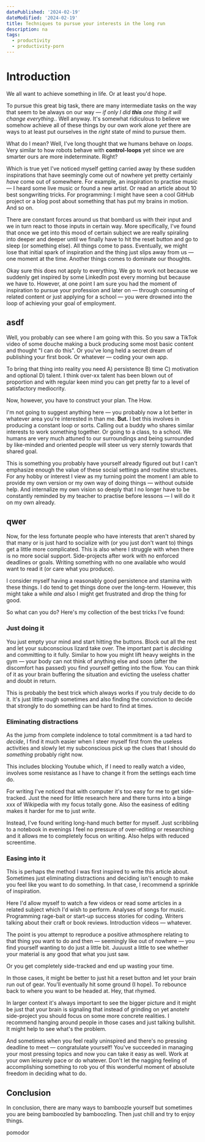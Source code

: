 ```yaml
---
datePublished: '2024-02-19'
dateModified: '2024-02-19'
title: Techniques to pursue your interests in the long run
description: na
tags:
  - productivity
  - productivity-porn
---
```


# Introduction

We all want to achieve something in life. Or at least you'd hope.

To pursue this great big task, there are many intermediate tasks on the way that seem to be always on our way — _if only I did **this** one thing it will change everything._. Well anyway. It's somewhat ridiculous to believe we somehow achieve all of these things by our own work alone _yet_ there are ways to at least put ourselves in the _right_ state of mind to pursue them.

What do I mean? Well, I've long thought that we humans behave on _loops._ Very similar to how robots behave with **control-loops** yet since we are smarter ours are more indeterminate. Right?

Which is true yet I've noticed myself getting carried away by these sudden inspirations that have seemingly come out of nowhere yet pretty certainly _have_ come out of somewhere. For example, an inspiration to practise music — I heard some live music or found a new artist. Or read an article about 10 best songwriting tricks. For programming: I might have seen a cool GitHub project or a blog post about something that has put my brains in motion. And so on.

There are constant forces around us that bombard us with their input and we in turn react to those inputs in certain way. More specifically, I've found that once we get into this mood of certain subject we are really spiraling into deeper and deeper until we finally have to hit the reset button and go to sleep (or something else). All things come to pass. Eventually, we might lose that initial spark of inspiration and the thing just slips away from us — one moment at the time. Another things comes to dominate our thoughts.

Okay sure this does not apply to everything. We go to work not because we suddenly get inspired by some LinkedIn post every morning but because we have to. However, at one point I am sure you had the moment of inspiration to pursue your profession and later on — through consuming of related content or just applying for a school — you were drowned into the loop of achieving your goal of employment.

## asdf

Well, you probably can see where I am going with this. So you saw a TikTok video of some douche making a buck producing some most basic content and thought "I can do this". Or you've long held a secret dream of publishing your first book. Or whatever — coding your own app.

To bring that thing into reality you need A) persistence B) time C) motivation and optional D) talent. I think over-xx talent has been blown out of proportion and with regular keen mind you can get pretty far to a level of satisfactory mediocrity.

Now, however, you have to construct your plan. The How.

I'm not going to suggest anything here — you probably now a lot better in whatever area you're interested in than me. **But.** I bet this involves in producing a constant loop or sorts. Calling out a buddy who shares similar interests to work something together. Or going to a class, to a school. We humans are very much attuned to our surroundings and being surrounded by like-minded and oriented people will steer us very sternly towards that shared goal.

This is something you probably have yourself already figured out but I can't emphasize enough the value of these social settings and routine structures. For any hobby or interest I view as my turning point the moment I am able to provide my own version or my own way of doing things — without outside help. And internalize my own vision so deeply that I no longer have to be constantly reminded by my teacher to practise before lessons — I will do it on my own already.

## qwer

Now, for the less fortunate people who have interests that aren't shared by that many or is just hard to socialize with (or you just don't want to) things get a little more complicated. This is also where I struggle with when there is no more social support. Side-projects after work with no enforced deadlines or goals. Writing something with no one available who would want to read it (or care what you produce).

I consider myself having a reasonably good persistence and stamina with these things. I do tend to get things done over the long-term. However, this might take a while _and_ also I might get frustrated and drop the thing for good.

So what can you do? Here's my collection of the best tricks I've found:

### Just doing it

You just empty your mind and start hitting the buttons. Block out all the rest and let your subconscious lizard take over. The important part is _deciding_ and committing to it fully. Similar to how you might lift heavy weights in the gym — your body can not think of anything else and soon (after the discomfort has passed) you find yourself getting into the flow. You can think of it as your brain buffering the situation and evicting the useless chatter and doubt in return.

This is probably the best trick which always works if you truly decide to do it. It's just little rough sometimes and also finding the conviction to decide that strongly to do something can be hard to find at times.

### Eliminating distractions

As the jump from complete indolence to total commitment is a tad hard to _decide_, I find it much easier when I steer myself first from the useless activities and slowly let my subconscious pick up the clues that I should do _something_ probably right now.

This includes blocking Youtube which, if I need to really watch a video, involves some resistance as I have to change it from the settings each time do.

For writing I've noticed that with computer it's too easy for me to get side-tracked. Just the need for little research here and there turns into a binge xxx of Wikipedia with my focus totally gone. Also the easiness of editing makes it harder for me to just _write._

Instead, I've found writing long-hand much better for myself. Just scribbling to a notebook in evenings I feel no pressure of over-editing or researching and it allows me to completely focus on writing. Also helps with reduced screentime.

### Easing into it

This is perhaps the method I was first inspired to write this article about. Sometimes just eliminating distractions and deciding isn't enough to make you feel like you want to do something. In that case, I recommend a sprinkle of inspiration.

Here I'd allow myself to watch a few videos or read some articles in a related subject which I'd wish to perform. Analyses of songs for music. Programming rage-bait or start-up success stories for coding. Writers talking about their craft or book reviews. Introduction videos — whatever.

The point is you attempt to reproduce a positive athmosphere relating to that thing you want to do and then — seemingly like out of nowhere — you find yourself wanting to do just a little bit. Juuuust a little to see whether your material is any good that what you just saw.

Or you get completely side-tracked and end up wasting your time.

In those cases, it might be better to just hit a reset button and let your brain run out of gear. You'll eventually hit some ground (I hope). To rebounce back to where you want to be headed at. Hey, that rhymed.

In larger context it's always important to see the bigger picture and it might be just that your brain is signaling that instead of grinding on yet anotehr side-project you should focus on some more concrete realities. I recommend hanging around people in those cases and just talking bullshit. It might help to see what's the problem.

And sometimes when you feel really uninspired and there's no pressing deadline to meet — congratulate yourself! You've succeeded in managing your most pressing topics and now you can take it easy as well. Work at your own leisurely pace or do whatever. Don't let the nagging feeling of accomplishing something to rob you of this wonderful moment of absolute freedom in deciding what to do.

## Conclusion

In conclusion, there are many ways to bamboozle yourself but sometimes you are being bamboozled by bamboozling. Then just chill and try to enjoy things.

pomodor
